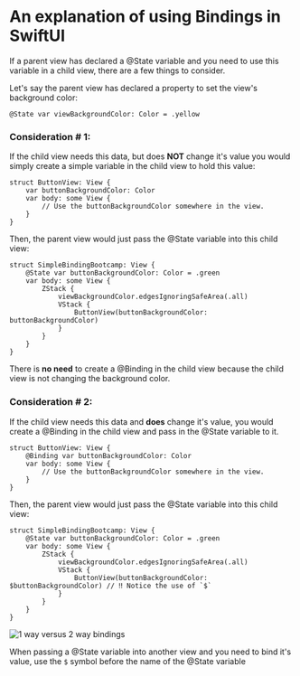 #  An explanation of using Bindings in SwiftUI

If a parent view has declared a @State variable and you need to use this variable in a child view, there are a few things to consider.

Let's say the parent view has declared a property to set the view's background color:
```
@State var viewBackgroundColor: Color = .yellow
```

### Consideration # 1:
If the child view needs this data, but does **NOT** change it's value you would simply create a simple variable in the child view to hold this value:
```
struct ButtonView: View {
	var buttonBackgroundColor: Color
	var body: some View {
		// Use the buttonBackgroundColor somewhere in the view.
	}
}
```
Then, the parent view would just pass the @State variable into this child view:
```
struct SimpleBindingBootcamp: View {
	@State var buttonBackgroundColor: Color = .green
	var body: some View {
		ZStack {
			viewBackgroundColor.edgesIgnoringSafeArea(.all)
			VStack {
				ButtonView(buttonBackgroundColor: buttonBackgroundColor)
			}
		}
	}
}
```

There is **no need** to create a @Binding in the child view because the child view is not changing the background color.

### Consideration # 2:
If the child view needs this data and **does** change it's value, you would create a @Binding in the child view and pass in the @State variable to it.
```
struct ButtonView: View {
	@Binding var buttonBackgroundColor: Color
	var body: some View {
		// Use the buttonBackgroundColor somewhere in the view.
	}
}
```
Then, the parent view would just pass the @State variable into this child view:
```
struct SimpleBindingBootcamp: View {
	@State var buttonBackgroundColor: Color = .green
	var body: some View {
		ZStack {
			viewBackgroundColor.edgesIgnoringSafeArea(.all)
			VStack {
				ButtonView(buttonBackgroundColor: $buttonBackgroundColor) // ‼️ Notice the use of `$`
			}
		}
	}
}
```

![1 way versus 2 way bindings](https://raw.github.com/jdhindsa/SwiftUIBootcamp/main/SwiftUIBootcamp/Screenshot/1_way_vs_2_way_bindings.png)

When passing a @State variable into another view and you need to bind it's value, use the `$` symbol before the name of the @State variable
